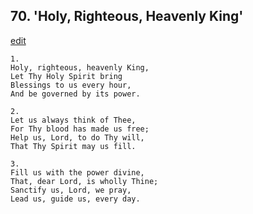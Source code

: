 
## 70.  'Holy, Righteous, Heavenly King'
[edit](https://docs.google.com/document/d/1QnEv2ZFxYcEIlQp6pGo6qguMRQswlkIk/edit?mode=html)




    1.
    Holy, righteous, heavenly King, 
    Let Thy Holy Spirit bring 
    Blessings to us every hour, 
    And be governed by its power. 

    2.
    Let us always think of Thee, 
    For Thy blood has made us free; 
    Help us, Lord, to do Thy will, 
    That Thy Spirit may us fill. 

    3.
    Fill us with the power divine, 
    That, dear Lord, is wholly Thine; 
    Sanctify us, Lord, we pray, 
    Lead us, guide us, every day.

